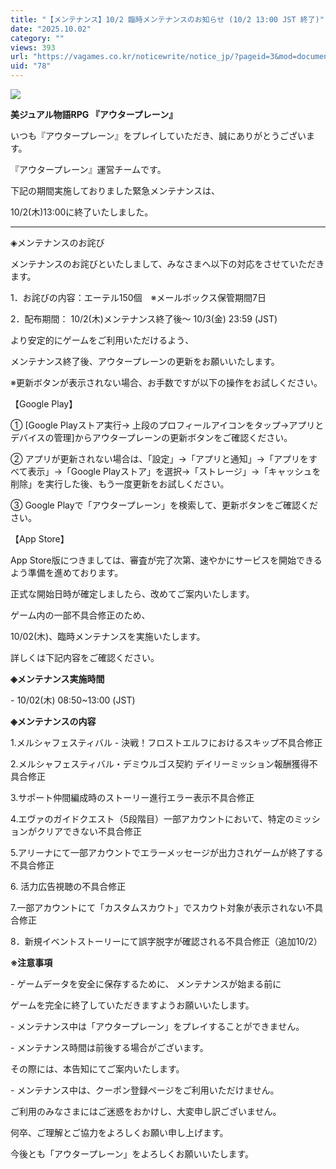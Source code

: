 ```yaml
---
title: "【メンテナンス】10/2 臨時メンテナンスのお知らせ (10/2 13:00 JST 終了)"
date: "2025.10.02"
category: ""
views: 393
url: "https://vagames.co.kr/noticewrite/notice_jp/?pageid=3&mod=document&uid=78"
uid: "78"
---
```


![](/images/news/live/jp/78-c0e5bdf3.png)  

**美ジュアル物語RPG 『アウタープレーン』**

いつも『アウタープレーン』をプレイしていただき、誠にありがとうございます。

『アウタープレーン』運営チームです。

  

下記の期間実施しておりました緊急メンテナンスは、

10/2(木)13:00に終了いたしました。

  

* * *

  

◈メンテナンスのお詫び

メンテナンスのお詫びといたしまして、みなさまへ以下の対応をさせていただきます。

1．お詫びの内容：エーテル150個　※メールボックス保管期間7日

2．配布期間： 10/2(木)メンテナンス終了後～ 10/3(金) 23:59 (JST)

  

より安定的にゲームをご利用いただけるよう、

メンテナンス終了後、アウタープレーンの更新をお願いいたします。

※更新ボタンが表示されない場合、お手数ですが以下の操作をお試しください。

  

【Google Play】

① \[Google Playストア実行→ 上段のプロフィールアイコンをタップ→アプリとデバイスの管理\]からアウタープレーンの更新ボタンをご確認ください。

② アプリが更新されない場合は、「設定」→「アプリと通知」→「アプリをすべて表示」→「Google Playストア」を選択→「ストレージ」→「キャッシュを削除」を実行した後、もう一度更新をお試しください。

③ Google Playで「アウタープレーン」を検索して、更新ボタンをご確認ください。

  

  

【App Store】

App Store版につきましては、審査が完了次第、速やかにサービスを開始できるよう準備を進めております。

正式な開始日時が確定しましたら、改めてご案内いたします。

  

ゲーム内の一部不具合修正のため、

10/02(木)、臨時メンテナンスを実施いたします。

詳しくは下記内容をご確認ください。

  

**◈メンテナンス実施時間**

\- 10/02(木) 08:50~13:00 (JST)

  

**◈メンテナンスの内容**

  

1.メルシャフェスティバル - 決戦！フロストエルフにおけるスキップ不具合修正

2.メルシャフェスティバル・デミウルゴス契約 デイリーミッション報酬獲得不具合修正

3.サポート仲間編成時のストーリー進行エラー表示不具合修正

4.エヴァのガイドクエスト（5段階目）一部アカウントにおいて、特定のミッションがクリアできない不具合修正

5.アリーナにて一部アカウントでエラーメッセージが出力されゲームが終了する不具合修正

6\. 活力広告視聴の不具合修正

7.一部アカウントにて「カスタムスカウト」でスカウト対象が表示されない不具合修正

8．新規イベントストーリーにて誤字脱字が確認される不具合修正（追加10/2）

  

**※注意事項**

\- ゲームデータを安全に保存するために、 メンテナンスが始まる前に

ゲームを完全に終了していただきますようお願いいたします。

\- メンテナンス中は「アウタープレーン」をプレイすることができません。

\- メンテナンス時間は前後する場合がございます。

その際には、本告知にてご案内いたします。

\- メンテナンス中は、クーポン登録ページをご利用いただけません。

ご利用のみなさまにはご迷惑をおかけし、大変申し訳ございません。

何卒、ご理解とご協力をよろしくお願い申し上げます。

今後とも「アウタープレーン」をよろしくお願いいたします。